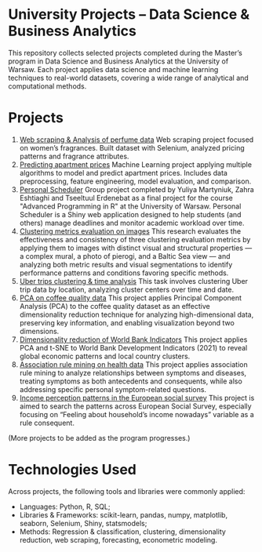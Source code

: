 # University Projects – Data Science & Business Analytics

This repository collects selected projects completed during the Master’s program in Data Science and Business Analytics at the University of Warsaw. Each project applies data science and machine learning techniques to real-world datasets, covering a wide range of analytical and computational methods.

# Projects 
1. [Web scraping & Analysis of perfume data](https://github.com/julia-martyniuk/perfume_scraping)
Web scraping project focused on women’s fragrances. Built dataset with Selenium, analyzed pricing patterns and fragrance attributes.
2. [Predicting apartment prices](https://github.com/julia-martyniuk/apartment_price_regression) 
Machine Learning project applying multiple algorithms to model and predict apartment prices. Includes data preprocessing, feature engineering, model evaluation, and comparison.
3. [Personal Scheduler](https://github.com/julia-martyniuk/personal_scheduler)
Group project completed by Yuliya Martyniuk, Zahra Eshtiaghi and Tseeltuul Erdenebat as a final project for the course "Advanced Programming in R" at the University of Warsaw. Personal Scheduler is a Shiny web application designed to help students (and others) manage deadlines and monitor academic workload over time.
4. [Clustering metrics evaluation on images](https://rpubs.com/Yuliya_Martyniuk/1340798)
This research evaluates the effectiveness and consistency of three clustering evaluation metrics by applying them to images with distinct visual and structural properties — a complex mural, a photo of pierogi, and a Baltic Sea view — and analyzing both metric results and visual segmentations to identify performance patterns and conditions favoring specific methods.
5. [Uber trips clustering & time analysis](https://rpubs.com/Yuliya_Martyniuk/1341142)
This task involves clustering Uber trip data by location, analyzing cluster centers over time and date.
6. [PCA on coffee quality data](https://rpubs.com/Yuliya_Martyniuk/1340793)
This project applies Principal Component Analysis (PCA) to the coffee quality dataset as an effective dimensionality reduction technique for analyzing high-dimensional data, preserving key information, and enabling visualization beyond two dimensions.
7. [Dimensionality reduction of World Bank Indicators](https://rpubs.com/Yuliya_Martyniuk/1341112)
This project applies PCA and t-SNE to World Bank Development Indicators (2021) to reveal global economic patterns and local country clusters.
8. [Association rule mining on health data](https://rpubs.com/Yuliya_Martyniuk/1340785)
This project applies association rule mining to analyze relationships between symptoms and diseases, treating symptoms as both antecedents and consequents, while also addressing specific personal symptom-related questions.
9. [Income perception patterns in the European social survey](https://rpubs.com/Yuliya_Martyniuk/1340800)
This project is aimed to search the patterns across European Social Survey, especially focusing on “Feeling about household’s income nowadays” variable as a rule consequent.

(More projects to be added as the program progresses.)

# Technologies Used

Across projects, the following tools and libraries were commonly applied:<br>

- Languages: Python, R, SQL;<br>
- Libraries & Frameworks: scikit-learn, pandas, numpy, matplotlib, seaborn, Selenium, Shiny, statsmodels;<br>
- Methods: Regression & classification, clustering, dimensionality reduction, web scraping, forecasting, econometric modeling.
